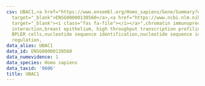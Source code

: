 ```yaml
---
csv: UBAC1,<a href="https://www.ensembl.org/Homo_sapiens/Gene/Summary?db=core;g=ENSG00000130560"
  target="_blank">ENSG00000130560</a>,<a href="https://www.ncbi.nlm.nih.gov/pubmed/22863008"
  target="_blank"><i class="fas fa-file"></i></a>",chromatin immunoprecipitation assay,direct
  interaction,breast epithelium, high throughput transcription profiling by microarray,
  BPLER cells,nucleotide sequence identification,nucleotide sequence identification,transcriptional
  regulation,
data_alias: UBAC1
data_id: ENSG00000130560
data_numevidence: 1
data_species: Homo sapiens
data_taxid: '9606'
title: UBAC1
---
```

